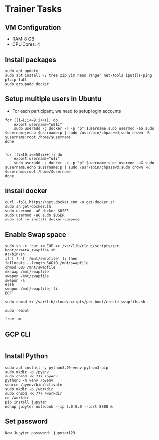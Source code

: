 # Trainer Tasks
## VM Configuration
- RAM: 8 GB
- CPU Cores: 4

## Install packages
```
sudo apt update
sudo apt install -y tree zip vim nano ranger net-tools iputils-ping p7zip-full
sudo groupadd docker
```


## Setup multiple users in Ubuntu
- For each participant, we need to setup login accounts
```
for ((i=1;i<=9;i++)); do
	export username="u0$i"
	sudo useradd -g docker -m -p "p" $username;sudo usermod -aG sudo $username;echo $username:p | sudo /usr/sbin/chpasswd;sudo chown -R  $username:root /home/$username
done


for ((i=10;i<=50;i++)); do
	export username="u$i"
	sudo useradd -g docker -m -p "p" $username;sudo usermod -aG sudo $username;echo $username:p | sudo /usr/sbin/chpasswd;sudo chown -R  $username:root /home/$username
done
```

## Install docker
```
curl -fsSL https://get.docker.com -o get-docker.sh
sudo sh get-docker.sh
sudo usermod -aG docker $USER
sudo usermod -aG sudo $USER
sudo apt -y install docker-compose
```


## Enable Swap space
```
sudo sh -c 'cat << EOF >> /var/lib/cloud/scripts/per-boot/create_swapfile.sh
#!/bin/sh
if [ ! -f '/mnt/swapfile' ]; then
fallocate --length 64GiB /mnt/swapfile
chmod 600 /mnt/swapfile
mkswap /mnt/swapfile
swapon /mnt/swapfile
swapon -a 
else
swapon /mnt/swapfile; fi
EOF'
```

```
sudo chmod +x /var/lib/cloud/scripts/per-boot/create_swapfile.sh
```


```
sudo reboot
```

```
free -m
```

## GCP CLI

```
```

## Install Python
```
sudo apt install -y python3.10-venv python3-pip
sudo mkdir -p /pyenv
sudo chmod -R 777 /pyenv
python3 -m venv /pyenv
source /pyenv/bin/activate
sudo mkdir -p /workdir
sudo chmod -R 777 /workdir
cd /workdir
pip install jupyter
nohup jupyter notebook --ip 0.0.0.0 --port 8888 &
```

## Set password
```
New Jupyter password: jupyter123
```